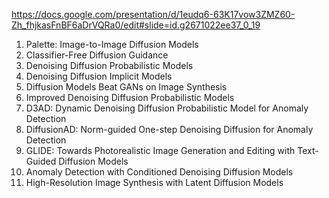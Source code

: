 https://docs.google.com/presentation/d/1eudq6-63K17vow3ZMZ60-Zh_fhjkasFnBF6aDrVQRa0/edit#slide=id.g2671022ee37_0_19

1. Palette: Image-to-Image Diffusion Models
2. Classifier-Free Diffusion Guidance
3. Denoising Diffusion Probabilistic Models
4. Denoising Diffusion Implicit Models
5. Diffusion Models Beat GANs on Image Synthesis
6. Improved Denoising Diffusion Probabilistic Models
7. D3AD: Dynamic Denoising Diffusion Probabilistic Model for Anomaly Detection
8. DiffusionAD: Norm-guided One-step Denoising Diffusion for Anomaly Detection
9. GLIDE: Towards Photorealistic Image Generation and Editing with Text-Guided Diffusion Models
10. Anomaly Detection with Conditioned Denoising Diffusion Models
11. High-Resolution Image Synthesis with Latent Diffusion Models
